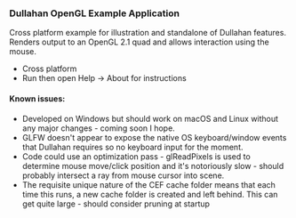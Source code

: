 ### Dullahan OpenGL Example Application

Cross platform example for illustration and standalone of Dullahan features. Renders output to an OpenGL 2.1 quad and allows interaction using the mouse.

* Cross platform
* Run then open Help -> About for instructions

#### Known issues:
* Developed on Windows but should work on macOS and Linux without any major changes - coming soon I hope.
* GLFW doesn't appear to expose the native OS keyboard/window events that Dullahan requires so no keyboard input for the moment.
* Code could use an optimization pass - glReadPixels is used to determine mouse move/click position and it's notoriously slow - should probably intersect a ray from mouse cursor into scene.
* The requisite unique nature of the CEF cache folder means that each time this runs, a new cache folder is created and left behind. This can get quite large - should consider pruning at startup
